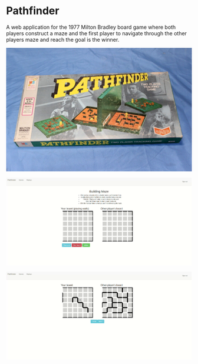 # Pathfinder

A web application for the 1977 Milton Bradley board game where both players construct a maze
and the first player to navigate through the other players maze and reach
the goal is the winner.

![pathfinder](./images/pathfinder.png)

![building](./images/building.gif)

![replay](./images/replay.gif)